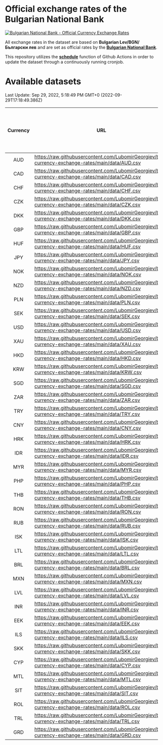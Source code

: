 # Official exchange rates of the Bulgarian National Bank

[![Bulgarian National Bank - Official Currency Exchange Rates](https://github.com/LubomirGeorgiev/bnb-currency-exchange-rates/actions/workflows/update-rates.yml/badge.svg?branch=main)](https://github.com/LubomirGeorgiev/bnb-currency-exchange-rates/actions/workflows/update-rates.yml)

All exchange rates in the dataset are based on **Bulgarian Lev/BGN/Български лев** and are set as official rates by the [**Bulgarian National Bank**](https://www.bnb.bg/Statistics/StExternalSector/StExchangeRates/StERForeignCurrencies/index.htm?toLang=_EN).

This repository utilizes the [**schedule**](https://docs.github.com/en/actions/reference/events-that-trigger-workflows) function of Github Actions in order to update the dataset through a continuously running cronjob.

# Available datasets

<!-- START LINKS (DO NOT EVER FU*ING DELETE THIS COMMENT FOR THE LOVE OF YOUR LIFE!!! IF YOU ARE CURIOS HOW IT WORKS, YOU CAN HAVE A LOOK AT ./src/updateReadme.ts) -->

Last Update: Sep 29, 2022, 5:18:49 PM GMT+0 (2022-09-29T17:18:49.386Z)

| Currency | URL                                                                                             | Number of records | Number of missing days that were filled in |
| :------: | ----------------------------------------------------------------------------------------------- | :---------------: | :----------------------------------------: |
|   AUD    | https://raw.githubusercontent.com/LubomirGeorgiev/bnb-currency-exchange-rates/main/data/AUD.csv |       8629        |                    2660                    |
|   CAD    | https://raw.githubusercontent.com/LubomirGeorgiev/bnb-currency-exchange-rates/main/data/CAD.csv |       8629        |                    2660                    |
|   CHF    | https://raw.githubusercontent.com/LubomirGeorgiev/bnb-currency-exchange-rates/main/data/CHF.csv |       8629        |                    2660                    |
|   CZK    | https://raw.githubusercontent.com/LubomirGeorgiev/bnb-currency-exchange-rates/main/data/CZK.csv |       8629        |                    2660                    |
|   DKK    | https://raw.githubusercontent.com/LubomirGeorgiev/bnb-currency-exchange-rates/main/data/DKK.csv |       8629        |                    2660                    |
|   GBP    | https://raw.githubusercontent.com/LubomirGeorgiev/bnb-currency-exchange-rates/main/data/GBP.csv |       8629        |                    2660                    |
|   HUF    | https://raw.githubusercontent.com/LubomirGeorgiev/bnb-currency-exchange-rates/main/data/HUF.csv |       8629        |                    2660                    |
|   JPY    | https://raw.githubusercontent.com/LubomirGeorgiev/bnb-currency-exchange-rates/main/data/JPY.csv |       8629        |                    2660                    |
|   NOK    | https://raw.githubusercontent.com/LubomirGeorgiev/bnb-currency-exchange-rates/main/data/NOK.csv |       8629        |                    2660                    |
|   NZD    | https://raw.githubusercontent.com/LubomirGeorgiev/bnb-currency-exchange-rates/main/data/NZD.csv |       8629        |                    2660                    |
|   PLN    | https://raw.githubusercontent.com/LubomirGeorgiev/bnb-currency-exchange-rates/main/data/PLN.csv |       8629        |                    2660                    |
|   SEK    | https://raw.githubusercontent.com/LubomirGeorgiev/bnb-currency-exchange-rates/main/data/SEK.csv |       8629        |                    2660                    |
|   USD    | https://raw.githubusercontent.com/LubomirGeorgiev/bnb-currency-exchange-rates/main/data/USD.csv |       8629        |                    2660                    |
|   XAU    | https://raw.githubusercontent.com/LubomirGeorgiev/bnb-currency-exchange-rates/main/data/XAU.csv |       8629        |                    2662                    |
|   HKD    | https://raw.githubusercontent.com/LubomirGeorgiev/bnb-currency-exchange-rates/main/data/HKD.csv |       8329        |                    2571                    |
|   KRW    | https://raw.githubusercontent.com/LubomirGeorgiev/bnb-currency-exchange-rates/main/data/KRW.csv |       8329        |                    2571                    |
|   SGD    | https://raw.githubusercontent.com/LubomirGeorgiev/bnb-currency-exchange-rates/main/data/SGD.csv |       8329        |                    2571                    |
|   ZAR    | https://raw.githubusercontent.com/LubomirGeorgiev/bnb-currency-exchange-rates/main/data/ZAR.csv |       8329        |                    2571                    |
|   TRY    | https://raw.githubusercontent.com/LubomirGeorgiev/bnb-currency-exchange-rates/main/data/TRY.csv |       6813        |                    2103                    |
|   CNY    | https://raw.githubusercontent.com/LubomirGeorgiev/bnb-currency-exchange-rates/main/data/CNY.csv |       6573        |                    2031                    |
|   HRK    | https://raw.githubusercontent.com/LubomirGeorgiev/bnb-currency-exchange-rates/main/data/HRK.csv |       6573        |                    2031                    |
|   IDR    | https://raw.githubusercontent.com/LubomirGeorgiev/bnb-currency-exchange-rates/main/data/IDR.csv |       6573        |                    2031                    |
|   MYR    | https://raw.githubusercontent.com/LubomirGeorgiev/bnb-currency-exchange-rates/main/data/MYR.csv |       6573        |                    2031                    |
|   PHP    | https://raw.githubusercontent.com/LubomirGeorgiev/bnb-currency-exchange-rates/main/data/PHP.csv |       6573        |                    2031                    |
|   THB    | https://raw.githubusercontent.com/LubomirGeorgiev/bnb-currency-exchange-rates/main/data/THB.csv |       6573        |                    2031                    |
|   RON    | https://raw.githubusercontent.com/LubomirGeorgiev/bnb-currency-exchange-rates/main/data/RON.csv |       6455        |                    1995                    |
|   RUB    | https://raw.githubusercontent.com/LubomirGeorgiev/bnb-currency-exchange-rates/main/data/RUB.csv |       6361        |                    1963                    |
|   ISK    | https://raw.githubusercontent.com/LubomirGeorgiev/bnb-currency-exchange-rates/main/data/ISK.csv |       5631        |                    1740                    |
|   LTL    | https://raw.githubusercontent.com/LubomirGeorgiev/bnb-currency-exchange-rates/main/data/LTL.csv |       5511        |                    1687                    |
|   BRL    | https://raw.githubusercontent.com/LubomirGeorgiev/bnb-currency-exchange-rates/main/data/BRL.csv |       5361        |                    1661                    |
|   MXN    | https://raw.githubusercontent.com/LubomirGeorgiev/bnb-currency-exchange-rates/main/data/MXN.csv |       5361        |                    1661                    |
|   LVL    | https://raw.githubusercontent.com/LubomirGeorgiev/bnb-currency-exchange-rates/main/data/LVL.csv |       5150        |                    1577                    |
|   INR    | https://raw.githubusercontent.com/LubomirGeorgiev/bnb-currency-exchange-rates/main/data/INR.csv |       4992        |                    1545                    |
|   EEK    | https://raw.githubusercontent.com/LubomirGeorgiev/bnb-currency-exchange-rates/main/data/EEK.csv |       4356        |                    1329                    |
|   ILS    | https://raw.githubusercontent.com/LubomirGeorgiev/bnb-currency-exchange-rates/main/data/ILS.csv |       4270        |                    1328                    |
|   SKK    | https://raw.githubusercontent.com/LubomirGeorgiev/bnb-currency-exchange-rates/main/data/SKK.csv |       3332        |                    1021                    |
|   CYP    | https://raw.githubusercontent.com/LubomirGeorgiev/bnb-currency-exchange-rates/main/data/CYP.csv |       3264        |                    995                     |
|   MTL    | https://raw.githubusercontent.com/LubomirGeorgiev/bnb-currency-exchange-rates/main/data/MTL.csv |       2964        |                    906                     |
|   SIT    | https://raw.githubusercontent.com/LubomirGeorgiev/bnb-currency-exchange-rates/main/data/SIT.csv |       2902        |                    885                     |
|   ROL    | https://raw.githubusercontent.com/LubomirGeorgiev/bnb-currency-exchange-rates/main/data/ROL.csv |       1874        |                    576                     |
|   TRL    | https://raw.githubusercontent.com/LubomirGeorgiev/bnb-currency-exchange-rates/main/data/TRL.csv |       1814        |                    555                     |
|   GRD    | https://raw.githubusercontent.com/LubomirGeorgiev/bnb-currency-exchange-rates/main/data/GRD.csv |        359        |                    107                     |

<!-- END LINKS (DO NOT EVER FU*ING DELETE THIS COMMENT FOR THE LOVE OF YOUR LIFE!!! IF YOU ARE CURIOS HOW IT WORKS, YOU CAN HAVE A LOOK AT ./src/updateReadme.ts) -->
